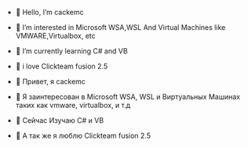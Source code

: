 - 👋 Hello, I’m cackemc
- 👀 I’m interested in Microsoft WSA,WSL And Virtual Machines like VMWARE,Virtualbox, etc
- 🌱 I’m currently learning C# and VB
- 💞️ i love Clickteam fusion 2.5

- 👋 Привет, я cackemc
- 👀 Я заинтересован в Microsoft WSA, WSL и  Виртуальных Машинах таких как vmware, virtualbox, и т.д
- 🌱 Сейчас Изучаю C# и VB
- 💞️ А так же я люблю Clickteam fusion 2.5
